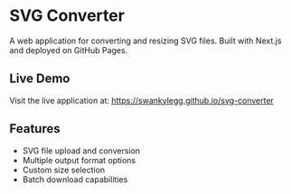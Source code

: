 # SVG Converter

A web application for converting and resizing SVG files. Built with Next.js and deployed on GitHub Pages.

## Live Demo

Visit the live application at: https://swankylegg.github.io/svg-converter

## Features

- SVG file upload and conversion
- Multiple output format options
- Custom size selection
- Batch download capabilities
